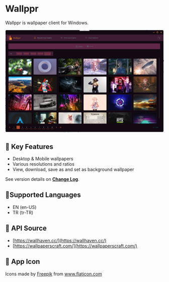 # Wallppr

Wallppr is wallpaper client for Windows.

![Wallppr App](Screenshots/WallpprAppScreenshot01.jpg)

## 📢 Key Features

- Desktop & Mobile wallpapers
- Various resolutions and ratios
- View, download, save as and set as background wallpaper

See version details on **[Change Log](ChangeLog.md)**.

## 🚩Supported Languages
- EN (en-US)
- TR (tr-TR)

## 🔨 API Source
- [https://wallhaven.cc/](https://wallhaven.cc/)
- [https://wallpaperscraft.com/](https://wallpaperscraft.com/)

## 📌 App Icon

<div>Icons made by <a href="https://www.flaticon.com/authors/freepik" title="Freepik">Freepik</a> from <a href="https://www.flaticon.com/" title="Flaticon">www.flaticon.com</a></div>